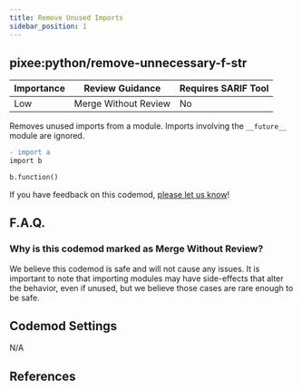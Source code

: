 ```yaml
---
title: Remove Unused Imports
sidebar_position: 1
---
```


## pixee:python/remove-unnecessary-f-str

| Importance | Review Guidance      | Requires SARIF Tool |
|------------|----------------------|---------------------|
 | Low       | Merge Without Review | No                  |

Removes unused imports from a module. Imports involving the `__future__` module are ignored.

```diff
- import a 
import b

b.function()
```

If you have feedback on this codemod, [please let us know](mailto:feedback@pixee.ai)!

## F.A.Q. 

### Why is this codemod marked as Merge Without Review?

We believe this codemod is safe and will not cause any issues. It is important to note that importing modules may have side-effects that alter the behavior, even if unused, but we believe those cases are rare enough to be safe.

## Codemod Settings

N/A

## References
